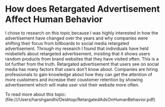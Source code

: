 # How does Retargated Advertisement Affect Human Behavior

I chose to research on this topic because I was highly interested in how the advertisement have changed over the years and why companies were shifting their focus from billboards to social media retargated advertisement.
Through my research I found that individuals have held misbeliefs about retargeted advertisement, insisting that it shows users random products from brand websites that they have visited often. This is a lot further from the truth. Retargated advertisement that users see on social media has many factors that users don't know about. Companies are hiring professionals to gain knowledge about how they can get the attention of more  customers and increase their coustomer retention by showing advertisement which will make user visit their website more often.

To read more about this topic: (file:///Users/harshgandhi/Desktop/RetargatedAdsOnHumanBehavior.pdf)
